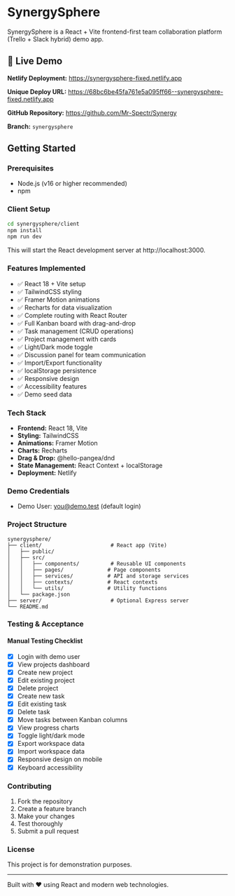 # SynergySphere

SynergySphere is a React + Vite frontend-first team collaboration platform (Trello + Slack hybrid) demo app.

## 🚀 Live Demo

**Netlify Deployment:** https://synergysphere-fixed.netlify.app

**Unique Deploy URL:** https://68bc6be45fa761e5a095ff66--synergysphere-fixed.netlify.app

**GitHub Repository:** https://github.com/Mr-Spectr/Synergy

**Branch:** `synergysphere`

## Getting Started

### Prerequisites

- Node.js (v16 or higher recommended)
- npm

### Client Setup

```bash
cd synergysphere/client
npm install
npm run dev
```

This will start the React development server at http://localhost:3000.

### Features Implemented

- ✅ React 18 + Vite setup
- ✅ TailwindCSS styling
- ✅ Framer Motion animations
- ✅ Recharts for data visualization
- ✅ Complete routing with React Router
- ✅ Full Kanban board with drag-and-drop
- ✅ Task management (CRUD operations)
- ✅ Project management with cards
- ✅ Light/Dark mode toggle
- ✅ Discussion panel for team communication
- ✅ Import/Export functionality
- ✅ localStorage persistence
- ✅ Responsive design
- ✅ Accessibility features
- ✅ Demo seed data

### Tech Stack

- **Frontend:** React 18, Vite
- **Styling:** TailwindCSS
- **Animations:** Framer Motion
- **Charts:** Recharts
- **Drag & Drop:** @hello-pangea/dnd
- **State Management:** React Context + localStorage
- **Deployment:** Netlify

### Demo Credentials

- Demo User: you@demo.test (default login)

### Project Structure

```
synergysphere/
├── client/                      # React app (Vite)
│   ├── public/
│   ├── src/
│   │   ├── components/          # Reusable UI components
│   │   ├── pages/              # Page components
│   │   ├── services/           # API and storage services
│   │   ├── contexts/           # React contexts
│   │   └── utils/              # Utility functions
│   └── package.json
├── server/                      # Optional Express server
└── README.md
```

### Testing & Acceptance

#### Manual Testing Checklist
- [x] Login with demo user
- [x] View projects dashboard
- [x] Create new project
- [x] Edit existing project
- [x] Delete project
- [x] Create new task
- [x] Edit existing task
- [x] Delete task
- [x] Move tasks between Kanban columns
- [x] View progress charts
- [x] Toggle light/dark mode
- [x] Export workspace data
- [x] Import workspace data
- [x] Responsive design on mobile
- [x] Keyboard accessibility

### Contributing

1. Fork the repository
2. Create a feature branch
3. Make your changes
4. Test thoroughly
5. Submit a pull request

### License

This project is for demonstration purposes.

---

Built with ❤️ using React and modern web technologies.
